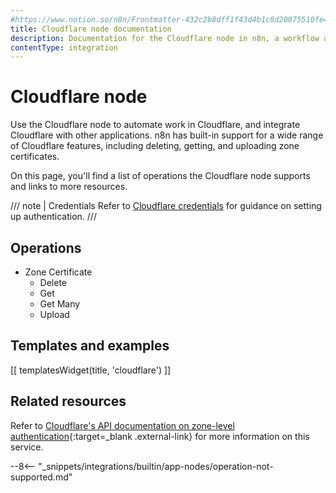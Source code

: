 ```yaml
---
#https://www.notion.so/n8n/Frontmatter-432c2b8dff1f43d4b1c8d20075510fe4
title: Cloudflare node documentation
description: Documentation for the Cloudflare node in n8n, a workflow automation platform. Includes details of operations and configuration, and links to examples and credentials information.
contentType: integration
---
```


# Cloudflare node

Use the Cloudflare node to automate work in Cloudflare, and integrate Cloudflare with other applications. n8n has built-in support for a wide range of Cloudflare features, including deleting, getting, and uploading zone certificates.

On this page, you'll find a list of operations the Cloudflare node supports and links to more resources.

/// note | Credentials
Refer to [Cloudflare  credentials](/integrations/builtin/credentials/cloudflare/) for guidance on setting up authentication. 
///

## Operations

* Zone Certificate
	* Delete
	* Get
	* Get Many
	* Upload

## Templates and examples

<!-- see https://www.notion.so/n8n/Pull-in-templates-for-the-integrations-pages-37c716837b804d30a33b47475f6e3780 -->
[[ templatesWidget(title, 'cloudflare') ]]

## Related resources

Refer to [Cloudflare's API documentation on zone-level authentication](https://api.cloudflare.com/#zone-level-authenticated-origin-pulls-properties){:target=_blank .external-link} for more information on this service.

--8<-- "_snippets/integrations/builtin/app-nodes/operation-not-supported.md"

